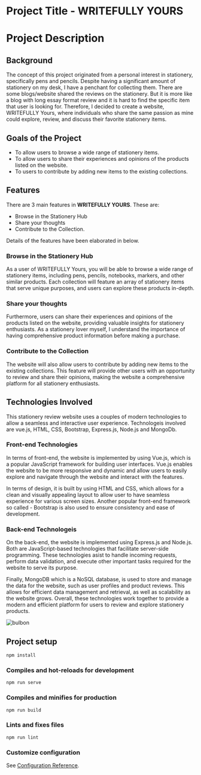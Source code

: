# Project Title - **WRITEFULLY YOURS**

# Project Description
## Background
The concept of this project originated from a personal interest in stationery, specifically pens and pencils. Despite having a significant amount of stationery on my desk, I have a penchant for collecting them. There are some blogs/website shared the reviews on the stationery. But it is more like a blog with long essay format review and it is hard to find the specific item that user is looking for. Therefore, I decided to create a website, WRITEFULLY Yours, where individuals who share the same passion as mine could explore, review, and discuss their favorite stationery items. 

## Goals of the Project
- To allow users to browse a wide range of stationery items.
- To allow users to share their experiences and opinions of the products listed on the website.
- To users to contribute by adding new items to the existing collections.


## Features
There are 3 main features in **WRITEFULLY YOURS**. These are:
- Browse in the Stationery Hub
- Share your thoughts
- Contribute to the Collection.

Details of the features have been elaborated in below.

### Browse in the Stationery Hub
As a user of WRITEFULLY Yours, you will be able to browse a wide range of stationery items, including pens, pencils, notebooks, markers, and other similar products. Each collection will feature an array of stationery items that serve unique purposes, and users can explore these products in-depth.

### Share your thoughts
Furthermore, users can share their experiences and opinions of the products listed on the website, providing valuable insights for stationery enthusiasts. As a stationery lover myself, I understand the importance of having comprehensive product information before making a purchase.

### Contribute to the Collection
The website will also allow users to contribute by adding new items to the existing collections. This feature will provide other users with an opportunity to review and share their opinions, making the website a comprehensive platform for all stationery enthusiasts.

## Technologies Involved
This stationery review website uses a couples of modern technologies to allow a seamless and interactive user experience. Technologeis involved are vue.js, HTML, CSS, Bootstrap, Express.js, Node.js and MongoDb.

### Front-end Technologies
In terms of  front-end, the website is implemented by using Vue.js, which is a popular JavaScript framework for building user interfaces. Vue.js enables the website to be more responsive and dynamic and allow users to easily explore and navigate through the website and interact with the features.

In terms of design, it is built by using HTML and CSS, which allows for a clean and visually appealing layout to allow user to have seamless experience for various screen sizes. Another popular front-end framework so called - Bootstrap is also used to ensure consistency and ease of development.


### Back-end Technologeis
On the back-end, the website is implemented using Express.js and Node.js. Both are JavaScript-based technologies that facilitate server-side programming. These technologies asist to handle incoming requests, perform data validation, and execute other important tasks required for the website to serve its purpose.

Finally, MongoDB which is a NoSQL database, is used to store and manage the data for the website, such as user profiles and product reviews. This allows for efficient data management and retrieval, as well as scalability as the website grows. Overall, these technologies work together to provide a modern and efficient platform for users to review and explore stationery products.

![bulbon](bulbon.png)


## Project setup
```
npm install
```

### Compiles and hot-reloads for development
```
npm run serve
```

### Compiles and minifies for production
```
npm run build
```

### Lints and fixes files
```
npm run lint
```

### Customize configuration
See [Configuration Reference](https://cli.vuejs.org/config/).
